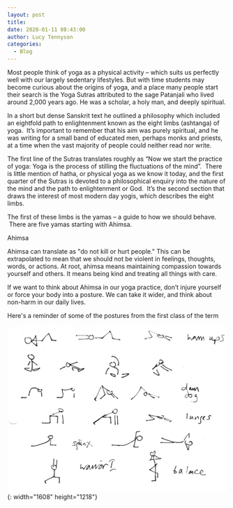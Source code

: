 ```yaml
---
layout: post
title:
date: 2020-01-11 08:43:00
author: Lucy Tennyson
categories:
  - Blog
---
```


Most people think of yoga as a physical activity – which suits us perfectly well with our largely sedentary lifestyles. But with time students may become curious about the origins of yoga, and a place many people start their search is the Yoga Sutras attributed to the sage Patanjali who lived around 2,000 years ago. He was a scholar, a holy man, and deeply spiritual.

In a short but dense Sanskrit text he outlined a philosophy which included an eightfold path to enlightenment known as the eight limbs (ashtanga) of yoga. &nbsp;It’s important to remember that his aim was purely spiritual, and he was writing for a small band of educated men, perhaps monks and priests, at a time when the vast majority of people could neither read nor write.

The first line of the Sutras translates roughly as “Now we start the practice of yoga: Yoga is the process of stilling the fluctuations of the mind”. &nbsp;There is little mention of hatha, or physical yoga as we know it today, and the first quarter of the Sutras is devoted to a philosophical enquiry into the nature of the mind and the path to enlightenment or God. &nbsp;It’s the second section that draws the interest of most modern day yogis, which describes the eight limbs.

The first of these limbs is the yamas – a guide to how we should behave. &nbsp;There are five yamas starting with Ahimsa.

Ahimsa

Ahimsa can translate as "do not kill or hurt people." This can be extrapolated to mean that we should not be violent in feelings, thoughts, words, or actions. At root, ahimsa means maintaining compassion towards yourself and others. It means being kind and treating all things with care.

If we want to think about Ahimsa in our yoga practice, don’t injure yourself or force your body into a posture. We can take it wider, and think about non-harm in our daily lives.

Here's a reminder of some of the postures from the first class of the term

![](/uploads/yogablog11jan.jpg){: width="1608" height="1218"}